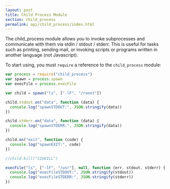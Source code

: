 ```yaml
---
layout: post
title: Child Process Module
section: child_process
permalink: api/child_process/index.html
---
```


The child_process module allows you to invoke subprocesses and communicate with them via stdin / stdout / stderr. This is useful for tasks such as printing, sending mail, or invoking scripts or programs written in another language (not Javascript).

To start using, you must `require` a reference to the `child_process` module:

```javascript
var process = require("child_process")
var spawn = process.spawn
var execFile = process.execFile

var child = spawn("ls", ["-lF", "/rooot"])

child.stdout.on("data", function (data) {
  console.log("spawnSTDOUT:", JSON.stringify(data))
})

child.stderr.on("data", function (data) {
  console.log("spawnSTDERR:", JSON.stringify(data))
})

child.on("exit", function (code) {
  console.log("spawnEXIT:", code)
})

//child.kill("SIGKILL")

execFile("ls", ["-lF", "/usr"], null, function (err, stdout, stderr) {
  console.log("execFileSTDOUT:", JSON.stringify(stdout))
  console.log("execFileSTDERR:", JSON.stringify(stderr))
})
```

